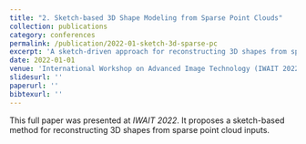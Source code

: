 ```yaml
---
title: "2. Sketch-based 3D Shape Modeling from Sparse Point Clouds"
collection: publications
category: conferences
permalink: /publication/2022-01-sketch-3d-sparse-pc
excerpt: 'A sketch-driven approach for reconstructing 3D shapes from sparse point clouds.'
date: 2022-01-01
venue: 'International Workshop on Advanced Image Technology (IWAIT 2022)'
slidesurl: ''
paperurl: ''
bibtexurl: ''
---
```

This full paper was presented at <i>IWAIT 2022</i>. It proposes a sketch-based method for reconstructing 3D shapes from sparse point cloud inputs.
